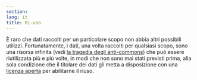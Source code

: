 ```yaml
---
section: 
lang: it
title: Ri-uso
---
```

È raro che dati raccolti per un particolare scopo non abbia altri possibili utilizzi. Fortunatamente, i dati, una volta raccolti per qualsiasi scopo, sono una risorsa infinita (vedi [la tragedia degli anti-commons](/glossary/en/tragedy-of-the-anti-commons/)) che può essere riutilizzata più e più volte, in modi che non sono mai stati previsti prima, alla sola condizione che il titolare dei dati gli metta a disposizione con una [licenza aperta](/glossary/it/open-licence) per abilitarne il riuso.
